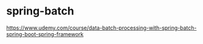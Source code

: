# spring-batch

https://www.udemy.com/course/data-batch-processing-with-spring-batch-spring-boot-spring-framework
